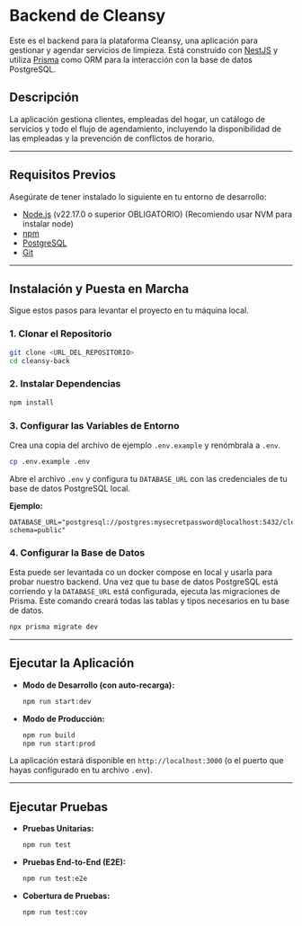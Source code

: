 # Backend de Cleansy

Este es el backend para la plataforma Cleansy, una aplicación para gestionar y agendar servicios de limpieza. Está construido con [NestJS](https://nestjs.com/) y utiliza [Prisma](https://www.prisma.io/) como ORM para la interacción con la base de datos PostgreSQL.

## Descripción

La aplicación gestiona clientes, empleadas del hogar, un catálogo de servicios y todo el flujo de agendamiento, incluyendo la disponibilidad de las empleadas y la prevención de conflictos de horario.

---

## Requisitos Previos

Asegúrate de tener instalado lo siguiente en tu entorno de desarrollo:

- [Node.js](https://nodejs.org/) (v22.17.0 o superior OBLIGATORIO) (Recomiendo usar NVM para instalar node)
- [npm](https://www.npmjs.com/)
- [PostgreSQL](https://www.postgresql.org/)
- [Git](https://git-scm.com/)

---

## Instalación y Puesta en Marcha

Sigue estos pasos para levantar el proyecto en tu máquina local.

### 1. Clonar el Repositorio

```bash
git clone <URL_DEL_REPOSITORIO>
cd cleansy-back
```

### 2. Instalar Dependencias

```bash
npm install
```

### 3. Configurar las Variables de Entorno

Crea una copia del archivo de ejemplo `.env.example` y renómbrala a `.env`.

```bash
cp .env.example .env
```

Abre el archivo `.env` y configura tu `DATABASE_URL` con las credenciales de tu base de datos PostgreSQL local.

**Ejemplo:**

```env
DATABASE_URL="postgresql://postgres:mysecretpassword@localhost:5432/cleansy?schema=public"
```

### 4. Configurar la Base de Datos

Esta puede ser levantada co un docker compose en local y usarla para probar nuestro backend.
Una vez que tu base de datos PostgreSQL está corriendo y la `DATABASE_URL` está configurada, ejecuta las migraciones de Prisma. Este comando creará todas las tablas y tipos necesarios en tu base de datos.

```bash
npx prisma migrate dev
```

---

## Ejecutar la Aplicación

- **Modo de Desarrollo (con auto-recarga):**

  ```bash
  npm run start:dev
  ```

- **Modo de Producción:**
  ```bash
  npm run build
  npm run start:prod
  ```

La aplicación estará disponible en `http://localhost:3000` (o el puerto que hayas configurado en tu archivo `.env`).

---

## Ejecutar Pruebas

- **Pruebas Unitarias:**

  ```bash
  npm run test
  ```

- **Pruebas End-to-End (E2E):**

  ```bash
  npm run test:e2e
  ```

- **Cobertura de Pruebas:**
  ```bash
  npm run test:cov
  ```
